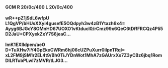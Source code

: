 #### GCM R 20/0c/400 L 20/0c/400
**wR++pZ1jSdL6wfpU**<br/>**L1QgVP/bHUsXXyi4gusefE5OQdpyh3w4zB1Ytazh6x4=**<br/>**Ayyg6BJGcY8OMnHD67UOXO1vKtducl0/rCmz99x6QeC6tDffFRCQz4Pli5D2JaU+CPXyekZxY7S6jeaC...**<br/><br/>
**ImK1EXlIdpen/aeO**<br/>**D+TuXHw7iY4GpEkeCWRm6hj06cUZPuXurr0ilpnTRqI=**<br/>**xL2FM9jSM1r2EL4t9/Bh0TiJYDnWot1MhA7zGAUrxXs7Z3yCBz6jbq1RomDlLRTubPLwl7zMVR/tLJG3...**